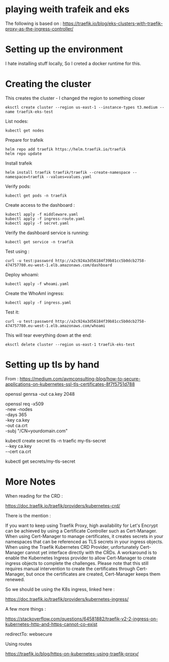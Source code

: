 # playing weith trafeik and eks

The following is based on : https://traefik.io/blog/eks-clusters-with-traefik-proxy-as-the-ingress-controller/

# Setting up the environment

I hate installing stuff locally, So I creted a docker runtime for this.


# Creating the cluster

This creates the cluster - I changed the region to something closer

    eksctl create cluster --region us-east-1 --instance-types t3.medium --name traefik-eks-test

List nodes:

    kubectl get nodes

Prepare for trafeik

    helm repo add traefik https://helm.traefik.io/traefik
    helm repo update

Install trafeik

    helm install traefik traefik/traefik --create-namespace --namespace=traefik --values=values.yaml

Verify pods:

    kubectl get pods -n traefik

Create access to the dashboard :

    kubectl apply -f middleware.yaml
    kubectl apply -f ingress-route.yaml
    kubectl apply -f secret.yaml

Verify the dashboard service is running: 

    kubectl get service -n traefik

Test using : 

    curl -u test:password http://a2c924a3d56184f39b81cc5b0dcb2758-474757780.eu-west-1.elb.amazonaws.com/dashboard

Deploy whoami: 

    kubectl apply -f whoami.yaml

Create the WhoAmI ingress:

    kubectl apply -f ingress.yaml

Test it:

    curl -u test:password http://a2c924a3d56184f39b81cc5b0dcb2758-474757780.eu-west-1.elb.amazonaws.com/whoami

This will tear everything down at the end: 

    eksctl delete cluster --region us-east-1 traefik-eks-test   

# Setting up tls by hand 

From : https://medium.com/avmconsulting-blog/how-to-secure-applications-on-kubernetes-ssl-tls-certificates-8f7f5751d788

openssl genrsa -out ca.key 2048

openssl req -x509 \
  -new -nodes  \
  -days 365 \
  -key ca.key \
  -out ca.crt \
  -subj "/CN=yourdomain.com"

kubectl create secret tls -n traefic my-tls-secret \
--key ca.key \
--cert ca.crt

kubectl get secrets/my-tls-secret

# More Notes

When reading for the CRD : 

https://doc.traefik.io/traefik/providers/kubernetes-crd/

There is the mention : 

If you want to keep using Traefik Proxy, high availability for Let's Encrypt can be achieved by using a Certificate Controller such as Cert-Manager. When using Cert-Manager to manage certificates, it creates secrets in your namespaces that can be referenced as TLS secrets in your ingress objects. When using the Traefik Kubernetes CRD Provider, unfortunately Cert-Manager cannot yet interface directly with the CRDs. A workaround is to enable the Kubernetes Ingress provider to allow Cert-Manager to create ingress objects to complete the challenges. Please note that this still requires manual intervention to create the certificates through Cert-Manager, but once the certificates are created, Cert-Manager keeps them renewed.

So we should be using the K8s ingress, linked here : 

https://doc.traefik.io/traefik/providers/kubernetes-ingress/

A few more things : 

https://stackoverflow.com/questions/64581882/traefik-v2-2-ingress-on-kubernetes-http-and-https-cannot-co-exist

redirectTo: websecure


Using routes 

https://traefik.io/blog/https-on-kubernetes-using-traefik-proxy/

